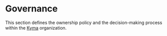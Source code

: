 # Governance

This section defines the ownership policy and the decision-making process within the [Kyma](https://github.com/kyma-project) organization.

